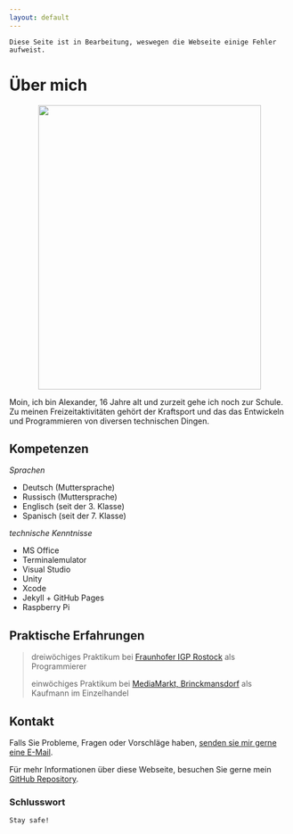 ```yaml
---
layout: default
---
```


```
Diese Seite ist in Bearbeitung, weswegen die Webseite einige Fehler aufweist.
```


# Über mich

<p align="center">
  <img width="400" height="510" src="https://user-images.githubusercontent.com/77727815/107643352-4edd5180-6c76-11eb-9ebc-abec57388313.jpg">
</p>


Moin, ich bin Alexander, 16 Jahre alt und zurzeit gehe ich noch zur Schule. Zu meinen Freizeitaktivitäten gehört der Kraftsport und das das Entwickeln und Programmieren von diversen technischen Dingen.


## Kompetenzen

  _Sprachen_


*   Deutsch (Muttersprache)
*   Russisch (Muttersprache)
*   Englisch (seit der 3. Klasse)
*   Spanisch (seit der 7. Klasse)

  _technische Kenntnisse_

*   MS Office
*   Terminalemulator
*   Visual Studio
*   Unity
*   Xcode
*   Jekyll + GitHub Pages
*   Raspberry Pi


## Praktische Erfahrungen 

> dreiwöchiges Praktikum bei [Fraunhofer IGP Rostock](https://www.igp.fraunhofer.de) als Programmierer 
>
> einwöchiges Praktikum bei [MediaMarkt, Brinckmansdorf](https://www.mediamarkt.de/markt/rostock-brinckmansdorf) als Kaufmann im Einzelhandel


## Kontakt

Falls Sie Probleme, Fragen oder Vorschläge haben, [senden sie mir gerne eine E-Mail](alexander.samoshyn@icloud.com).

Für mehr Informationen über diese Webseite, besuchen Sie gerne mein [GitHub Repository](https://github.com/alexandersamoshyn/alexandersamoshyn.github.io).


### Schlusswort

```
Stay safe!
```

